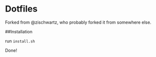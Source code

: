 # Dotfiles

Forked from @zischwartz, who probably forked it from somewhere else.

##Installation

run `install.sh`

Done!